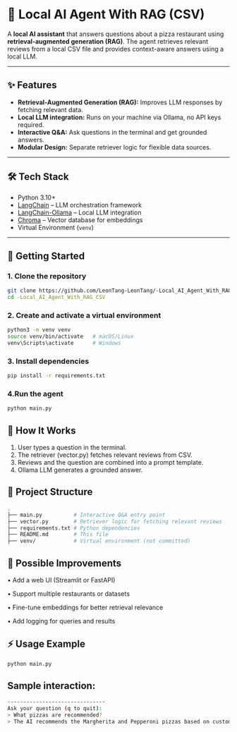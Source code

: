 
# 🍕 Local AI Agent With RAG (CSV)

A **local AI assistant** that answers questions about a pizza restaurant using **retrieval-augmented generation (RAG)**. The agent retrieves relevant reviews from a local CSV file and provides context-aware answers using a local LLM.

---

## ✨ Features

- **Retrieval-Augmented Generation (RAG):** Improves LLM responses by fetching relevant data.  
- **Local LLM integration:** Runs on your machine via Ollama, no API keys required.  
- **Interactive Q&A:** Ask questions in the terminal and get grounded answers.  
- **Modular Design:** Separate retriever logic for flexible data sources.

---

## 🛠️ Tech Stack

- Python 3.10+  
- [LangChain](https://www.langchain.com/) – LLM orchestration framework  
- [LangChain-Ollama](https://python.langchain.com/docs/integrations/llms/ollama) – Local LLM integration  
- [Chroma](https://www.trychroma.com/) – Vector database for embeddings  
- Virtual Environment (`venv`)

---

## 🚀 Getting Started

### 1. Clone the repository
```bash
git clone https://github.com/LeonTang-LeonTang/-Local_AI_Agent_With_RAG_CSV.git
cd -Local_AI_Agent_With_RAG_CSV
```

### 2. Create and activate a virtual environment
```bash
python3 -m venv venv
source venv/bin/activate   # macOS/Linux
venv\Scripts\activate      # Windows
```

### 3. Install dependencies
```bash
pip install -r requirements.txt
```

### 4.Run the agent
```bash
python main.py
```

## 🧩 How It Works

1.	User types a question in the terminal.
2.	The retriever (vector.py) fetches relevant reviews from CSV.
3.	Reviews and the question are combined into a prompt template.
4.	Ollama LLM generates a grounded answer.
## 📂 Project Structure
```bash
.
├── main.py          # Interactive Q&A entry point
├── vector.py        # Retriever logic for fetching relevant reviews
├── requirements.txt # Python dependencies
├── README.md        # This file
├── venv/            # Virtual environment (not committed)
```
## 🔮 Possible Improvements
•	Add a web UI (Streamlit or FastAPI)

•	Support multiple restaurants or datasets

•	Fine-tune embeddings for better retrieval relevance

•	Add logging for queries and results

## ⚡ Usage Example
```bash
python main.py
```

## Sample interaction:
```bash
-------------------------------
Ask your question (q to quit):
> What pizzas are recommended?
> The AI recommends the Margherita and Pepperoni pizzas based on customer reviews.
```